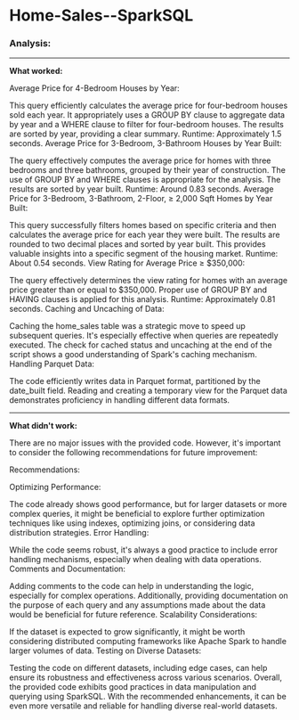 # Home-Sales--SparkSQL

### Analysis:
---
<b>What worked:</b><br>

Average Price for 4-Bedroom Houses by Year:

This query efficiently calculates the average price for four-bedroom houses sold each year. It appropriately uses a GROUP BY clause to aggregate data by year and a WHERE clause to filter for four-bedroom houses. The results are sorted by year, providing a clear summary.
Runtime: Approximately 1.5 seconds.
Average Price for 3-Bedroom, 3-Bathroom Houses by Year Built:

The query effectively computes the average price for homes with three bedrooms and three bathrooms, grouped by their year of construction. The use of GROUP BY and WHERE clauses is appropriate for the analysis. The results are sorted by year built.
Runtime: Around 0.83 seconds.
Average Price for 3-Bedroom, 3-Bathroom, 2-Floor, ≥ 2,000 Sqft Homes by Year Built:

This query successfully filters homes based on specific criteria and then calculates the average price for each year they were built. The results are rounded to two decimal places and sorted by year built. This provides valuable insights into a specific segment of the housing market.
Runtime: About 0.54 seconds.
View Rating for Average Price ≥ $350,000:

The query effectively determines the view rating for homes with an average price greater than or equal to $350,000. Proper use of GROUP BY and HAVING clauses is applied for this analysis.
Runtime: Approximately 0.81 seconds.
Caching and Uncaching of Data:

Caching the home_sales table was a strategic move to speed up subsequent queries. It's especially effective when queries are repeatedly executed. The check for cached status and uncaching at the end of the script shows a good understanding of Spark's caching mechanism.
Handling Parquet Data:

The code efficiently writes data in Parquet format, partitioned by the date_built field. Reading and creating a temporary view for the Parquet data demonstrates proficiency in handling different data formats.

---
<b>What didn't work:</b><br>

There are no major issues with the provided code. However, it's important to consider the following recommendations for future improvement:

Recommendations:

Optimizing Performance:

The code already shows good performance, but for larger datasets or more complex queries, it might be beneficial to explore further optimization techniques like using indexes, optimizing joins, or considering data distribution strategies.
Error Handling:

While the code seems robust, it's always a good practice to include error handling mechanisms, especially when dealing with data operations.
Comments and Documentation:

Adding comments to the code can help in understanding the logic, especially for complex operations. Additionally, providing documentation on the purpose of each query and any assumptions made about the data would be beneficial for future reference.
Scalability Considerations:

If the dataset is expected to grow significantly, it might be worth considering distributed computing frameworks like Apache Spark to handle larger volumes of data.
Testing on Diverse Datasets:

Testing the code on different datasets, including edge cases, can help ensure its robustness and effectiveness across various scenarios.
Overall, the provided code exhibits good practices in data manipulation and querying using SparkSQL. With the recommended enhancements, it can be even more versatile and reliable for handling diverse real-world datasets.

